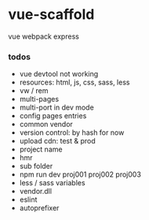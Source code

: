 # vue-scaffold
vue webpack express

### todos

* vue devtool not working
* resources: html, js, css, sass, less
* vw / rem
* multi-pages
* multi-port in dev mode
* config pages entries
* common vendor
* version control: by hash for now
* upload cdn: test & prod
* project name
* hmr
* sub folder
* npm run dev proj001 proj002 proj003
* less / sass variables
* vendor.dll
* eslint
* autoprefixer
